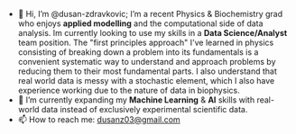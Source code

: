 - 👋 Hi, I’m @dusan-zdravkovic;
I’m a recent Physics & Biochemistry grad who enjoys **applied modelling** and the computational side of data analysis. Im currently looking to use my skills in a **Data Science/Analyst** team position. The "first principles approach" I've learned in physics consisting of breaking down a problem into its fundamentals is a convenient systematic way to understand and approach problems by reducing them to their most fundamental parts. I also understand that real world data is messy with a stochastic element, which I also have experience working due to the nature of data in biophysics.
- 🌱 I’m currently expanding my **Machine Learning** & **AI** skills with real-world data instead of exclusively experimental scientific data.
- 📫 How to reach me: dusanz03@gmail.com
<!---
dusan-zdravkovic/dusan-zdravkovic is a ✨ special ✨ repository because its `README.md` (this file) appears on your GitHub profile.
You can click the Preview link to take a look at your changes.
--->
